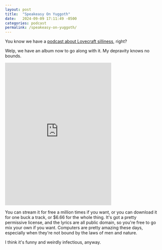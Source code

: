 ```yaml
---
layout: post
title:  "Speakeasy On Yuggoth"
date:   2024-09-09 17:11:49 -0500
categories: podcast
permalink: /speakeasy-on-yuggoth/
---
```

You know we have a [podcast about Lovecraft silliness](https://podsothoth.club), right?

Welp, we have an album now to go along with it. My depravity knows no bounds.


<iframe style="border: 0; width: 350px; height: 470px;" src="https://bandcamp.com/EmbeddedPlayer/album=3510921440/size=large/bgcol=ffffff/linkcol=0687f5/tracklist=false/transparent=true/" seamless><a href="https://podsothoth.bandcamp.com/album/speakeasy-on-yuggoth">Speakeasy on Yuggoth by Huge Success</a></iframe>

You can stream it for free a million times if you want, or you can download it for one buck a track, or $6.66 for the whole thing. It's got a pretty permissive license, and the lyrics are all public domain, so you're free to go mix your own if you want. Computers are pretty amazing these days, especially when they're not bound by the laws of men and nature.

I think it's funny and weirdly infectious, anyway.
